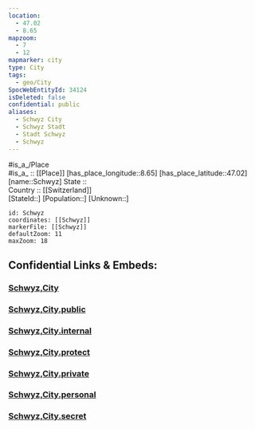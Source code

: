 ```yaml
---
location:
  - 47.02
  - 8.65
mapzoom:
  - 7
  - 12
mapmarker: city
type: City
tags:
  - geo/City
SpocWebEntityId: 34124
isDeleted: false
confidential: public
aliases:
  - Schwyz City
  - Schwyz Stadt
  - Stadt Schwyz
  - Schwyz
---
```



#is_a_/Place  
#is_a_ :: [[Place]] 
[has_place_longitude::8.65] 
[has_place_latitude::47.02] 
[name::Schwyz] 
State ::  
Country :: [[Switzerland]]  
[StateId::] 
[Population::] 
[Unknown::] 


```leaflet
id: Schwyz
coordinates: [[Schwyz]] 
markerFile: [[Schwyz]] 
defaultZoom: 11 
maxZoom: 18
```


## Confidential Links & Embeds: 

### [Schwyz,City](/_Standards/Earth/Continent/Europe/Europe~Central/Switzerland/Switzerland~Cantons/Schwyz,Canton/districts~Schwyz/Schwyz-district/municipalities~Schwyz/Schwyz-municipality/Schwyz,City.md) 

### [Schwyz,City.public](/_public/Earth/Continent/Europe/Europe~Central/Switzerland/Switzerland~Cantons/Schwyz,Canton/districts~Schwyz/Schwyz-district/municipalities~Schwyz/Schwyz-municipality/Schwyz,City.public.md) 

### [Schwyz,City.internal](/_internal/Earth/Continent/Europe/Europe~Central/Switzerland/Switzerland~Cantons/Schwyz,Canton/districts~Schwyz/Schwyz-district/municipalities~Schwyz/Schwyz-municipality/Schwyz,City.internal.md) 

### [Schwyz,City.protect](/_protect/Earth/Continent/Europe/Europe~Central/Switzerland/Switzerland~Cantons/Schwyz,Canton/districts~Schwyz/Schwyz-district/municipalities~Schwyz/Schwyz-municipality/Schwyz,City.protect.md) 

### [Schwyz,City.private](/_private/Earth/Continent/Europe/Europe~Central/Switzerland/Switzerland~Cantons/Schwyz,Canton/districts~Schwyz/Schwyz-district/municipalities~Schwyz/Schwyz-municipality/Schwyz,City.private.md) 

### [Schwyz,City.personal](/_personal/Earth/Continent/Europe/Europe~Central/Switzerland/Switzerland~Cantons/Schwyz,Canton/districts~Schwyz/Schwyz-district/municipalities~Schwyz/Schwyz-municipality/Schwyz,City.personal.md) 

### [Schwyz,City.secret](/_secret/Earth/Continent/Europe/Europe~Central/Switzerland/Switzerland~Cantons/Schwyz,Canton/districts~Schwyz/Schwyz-district/municipalities~Schwyz/Schwyz-municipality/Schwyz,City.secret.md)

